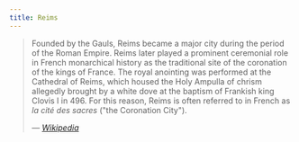 ```yaml
---
title: Reims
---
```


> Founded by the Gauls, Reims became a major city during the period of the Roman Empire. Reims later played a prominent ceremonial role in French monarchical history as the traditional site of the coronation of the kings of France. The royal anointing was performed at the Cathedral of Reims, which housed the Holy Ampulla of chrism allegedly brought by a white dove at the baptism of Frankish king Clovis I in 496. For this reason, Reims is often referred to in French as _la cité des sacres_ ("the Coronation City").
>
> — <cite>[Wikipedia](https://en.wikipedia.org/wiki/Reims)</cite>
